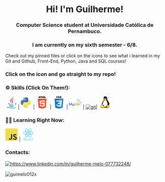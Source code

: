 <h1 align="center">Hi! I'm Guilherme!</h1>
<h3 align="center">Computer Science student at Universidade Católica de Pernambuco.</h3>
<h3 align="center">I am currently on my sixth semester -  6/8.</h3>

<p align="left">Check out my pinned files or click on the icons to see what i learned in my Git and Github, Front-End, Python, Java and SQL courses!</p>

<h3 align="left">Click on the icon and go straight to my repo!</h3>
<p align="left">
</p>

<h3 align="left"> ⚙️ Skills (Click On Them!):</h3>



<p align="left"> <a href="https://github.com/GuiMelo012x/Curso-Java" target="_blank" rel="noreferrer"><img src="https://raw.githubusercontent.com/devicons/devicon/master/icons/java/java-original.svg" alt="java" width="40" height="40"/><a/>|<a href="https://github.com/GuiMelo012x/Curso-Python" target="_blank" rel="noreferrer"><img src="https://raw.githubusercontent.com/devicons/devicon/master/icons/python/python-original.svg" alt="python" width="40" height="40"/></a> | <a href="https://github.com/GuiMelo012x/Formacao-Front-End-HTML-CSS-JavaScript" target="_blank" rel="noreferrer"><img src="https://raw.githubusercontent.com/devicons/devicon/master/icons/html5/html5-original-wordmark.svg" alt="html5" width="40" height="40"/></a> | <a href="https://github.com/GuiMelo012x/Formacao-Front-End-HTML-CSS-JavaScript" target="_blank" rel="noreferrer"><img src="https://raw.githubusercontent.com/devicons/devicon/master/icons/css3/css3-original-wordmark.svg" alt="css3" width="40" height="40"/></a> | <a href="https://github.com/GuiMelo012x/Curso-Banco-de-Dados-SQL" target="_blank" rel="noreferrer"><img src="https://raw.githubusercontent.com/devicons/devicon/master/icons/mysql/mysql-original-wordmark.svg" alt="mysql" width="40" height="40"/></a> | <a href="https://github.com/GuiMelo012x/Curso-git-github" target="_blank" rel="noreferrer"> <img src="https://www.vectorlogo.zone/logos/git-scm/git-scm-icon.svg" alt="git" width="40" height="40"/></a>| <a href="https://github.com/GuiMelo012x/Curso-Linux" target="_blank" rel="noreferrer"> <img src="https://raw.githubusercontent.com/devicons/devicon/master/icons/linux/linux-original.svg" alt="linux" width="40" height="40"/> </a> </p>

<h3 align = "left"> 👨‍💻 Learning Right Now: </h3>
<p align="left"> <a href= "https://github.com/GuiMelo012x/Curso-JavaScript" target="_blank" rel="noreferrer"><img src="https://raw.githubusercontent.com/devicons/devicon/master/icons/javascript/javascript-original.svg" alt="javascript" width="40" height="40"/></a> |  <a href="https://github.com/GuiMelo012x/Curso-React-JS.git" target="_blank" rel="noreferrer"> <img src="https://raw.githubusercontent.com/devicons/devicon/master/icons/react/react-original-wordmark.svg" alt="react" width="40" height="40"/> </a>  </p>


<h3 align="left"> Contacts: </h3>
<p align="left">
<a href="https://linkedin.com/in/guilherme-melo-077732248/" target="_blank"><img align="center" src="https://raw.githubusercontent.com/rahuldkjain/github-profile-readme-generator/master/src/images/icons/Social/linked-in-alt.svg" alt="https://www.linkedin.com/in/guilherme-melo-077732248/" height="30" width="40"/></a>
</p>

<p align = "left"><img align="center" src="https://github-readme-stats.vercel.app/api/top-langs?username=guimelo012x&show_icons=true&theme=tokyonight&locale=en&layout=compact" alt="guimelo012x" /></p>




